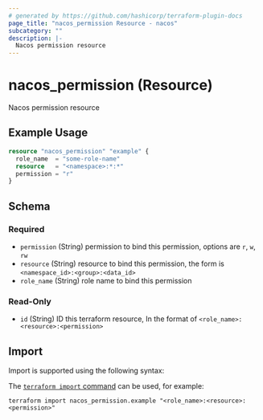 ```yaml
---
# generated by https://github.com/hashicorp/terraform-plugin-docs
page_title: "nacos_permission Resource - nacos"
subcategory: ""
description: |-
  Nacos permission resource
---
```


# nacos_permission (Resource)

Nacos permission resource

## Example Usage

```terraform
resource "nacos_permission" "example" {
  role_name  = "some-role-name"
  resource   = "<namespace>:*:*"
  permission = "r"
}
```

<!-- schema generated by tfplugindocs -->
## Schema

### Required

- `permission` (String) permission to bind this permission, options are `r`, `w`, `rw`
- `resource` (String) resource to bind this permission, the form is `<namespace_id>:<group>:<data_id>`
- `role_name` (String) role name to bind this permission

### Read-Only

- `id` (String) ID this terraform resource, In the format of `<role_name>:<resource>:<permission>`

## Import

Import is supported using the following syntax:

The [`terraform import` command](https://developer.hashicorp.com/terraform/cli/commands/import) can be used, for example:

```shell
terraform import nacos_permission.example "<role_name>:<resource>:<permission>"
```
